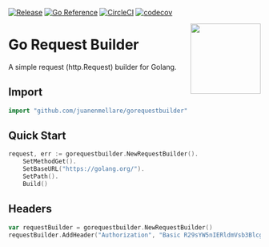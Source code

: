 [![Release](https://img.shields.io/github/v/release/juanenmellare/gorequestbuilder.svg?style=flat-square)](https://github.com/juanenmellare/gorequestbuilder/releases)
[![Go Reference](https://pkg.go.dev/badge/github.com/juanenmellare/gorequestbuilder.svg)](https://pkg.go.dev/github.com/juanenmellare/gorequestbuilder)
[![CircleCI](https://circleci.com/gh/juanenmellare/gorequestbuilder.svg?style=shield)](https://circleci.com/gh/juanenmellare/gorequestbuilder)
[![codecov](https://codecov.io/gh/juanenmellare/gorequestbuilder/branch/main/graph/badge.svg?token=ZCRF68IC8Z)](https://codecov.io/gh/juanenmellare/gorequestbuilder)

<img align="right" width="140px" src="https://www.clipartmax.com/png/small/111-1112912_go-gopher-go-programming-language-logo.png">

# Go Request Builder
A simple request (http.Request) builder for Golang.

## Import

```go
import "github.com/juanenmellare/gorequestbuilder"
```

## Quick Start
```go
request, err := gorequestbuilder.NewRequestBuilder().
    SetMethodGet().
    SetBaseURL("https://golang.org/").
    SetPath().
    Build()
 ```
 
 ## Headers
```go
var requestBuilder = gorequestbuilder.NewRequestBuilder()
requestBuilder.AddHeader("Authorization", "Basic R29sYW5nIERldmVsb3Blcg==")
```


